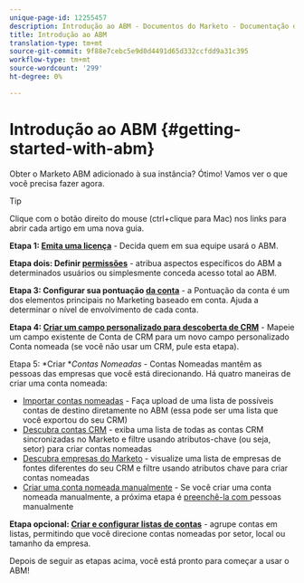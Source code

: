 ```yaml
---
unique-page-id: 12255457
description: Introdução ao ABM - Documentos do Marketo - Documentação do produto
title: Introdução ao ABM
translation-type: tm+mt
source-git-commit: 9f88e7cebc5e9d0d4491d65d332ccfdd9a31c395
workflow-type: tm+mt
source-wordcount: '299'
ht-degree: 0%

---
```



# Introdução ao ABM {#getting-started-with-abm}

Obter o Marketo ABM adicionado à sua instância? Ótimo! Vamos ver o que você precisa fazer agora.

>[!TIP]
>
>Clique com o botão direito do mouse (ctrl+clique para Mac) nos links para abrir cada artigo em uma nova guia.

**Etapa 1:  [Emita uma licença](/help/marketo/product-docs/target-account-management/setup-tam/issue-a-license.md)**  - Decida quem em sua equipe usará o ABM.

**Etapa dois: Definir  [permissões](/help/marketo/product-docs/target-account-management/setup-tam/permissions.md)**  - atribua aspectos específicos do ABM a determinados usuários ou simplesmente conceda acesso total ao ABM.

**Etapa 3: Configurar sua pontuação  [da conta](/help/marketo/product-docs/target-account-management/setup-tam/account-score.md)**  - a Pontuação da conta é um dos elementos principais no Marketing baseado em conta. Ajuda a determinar o nível de envolvimento de cada conta.

**Etapa 4:  [Criar um campo personalizado para descoberta de CRM](/help/marketo/product-docs/target-account-management/setup-tam/create-a-custom-field-for-crm-discovery.md)**  - Mapeie um campo existente de Conta de CRM para um novo campo personalizado Conta nomeada (se você não usar um CRM, pule esta etapa).

Etapa 5: *Criar **Contas Nomeadas* - Contas Nomeadas mantêm as pessoas das empresas que você está direcionando. Há quatro maneiras de criar uma conta nomeada:

* [Importar contas nomeadas](/help/marketo/product-docs/target-account-management/target/named-accounts/import-named-accounts.md)  - Faça upload de uma lista de possíveis contas de destino diretamente no ABM (essa pode ser uma lista que você exportou do seu CRM)
* [Descubra contas CRM](/help/marketo/product-docs/target-account-management/target/named-accounts/discover-accounts.md#discover-crm-accounts)  - exiba uma lista de todas as contas CRM sincronizadas no Marketo e filtre usando atributos-chave (ou seja, setor) para criar contas nomeadas
* [Descubra empresas do Marketo](/help/marketo/product-docs/target-account-management/target/named-accounts/discover-accounts.md#discover-marketo-companies)  - visualize uma lista de empresas de fontes diferentes do seu CRM e filtre usando atributos chave para criar contas nomeadas
* [Criar uma conta nomeada manualmente](/help/marketo/product-docs/target-account-management/target/named-accounts/create-a-named-account.md)  - Se você criar uma conta nomeada manualmente, a próxima etapa é  [preenchê-la com ](/help/marketo/product-docs/target-account-management/target/named-accounts/add-people-to-a-named-account.md) pessoas manualmente

**Etapa opcional:  [Criar e configurar listas de contas](/help/marketo/product-docs/target-account-management/target/account-lists.md#create-a-new-account-list)**  - agrupe contas em listas, permitindo que você direcione contas nomeadas por setor, local ou tamanho da empresa.

Depois de seguir as etapas acima, você está pronto para começar a usar o ABM!
